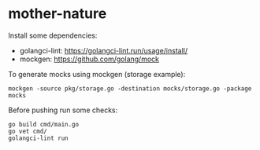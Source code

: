 # mother-nature

Install some dependencies:

- golangci-lint: https://golangci-lint.run/usage/install/
- mockgen: https://github.com/golang/mock

To generate mocks using mockgen (storage example):
```
mockgen -source pkg/storage.go -destination mocks/storage.go -package mocks
```

Before pushing run some checks:
```
go build cmd/main.go
go vet cmd/
golangci-lint run
```